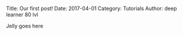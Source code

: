 Title: Our first post!
Date: 2017-04-01
Category: Tutorials
Author: deep learner 80 lvl

Jelly goes here